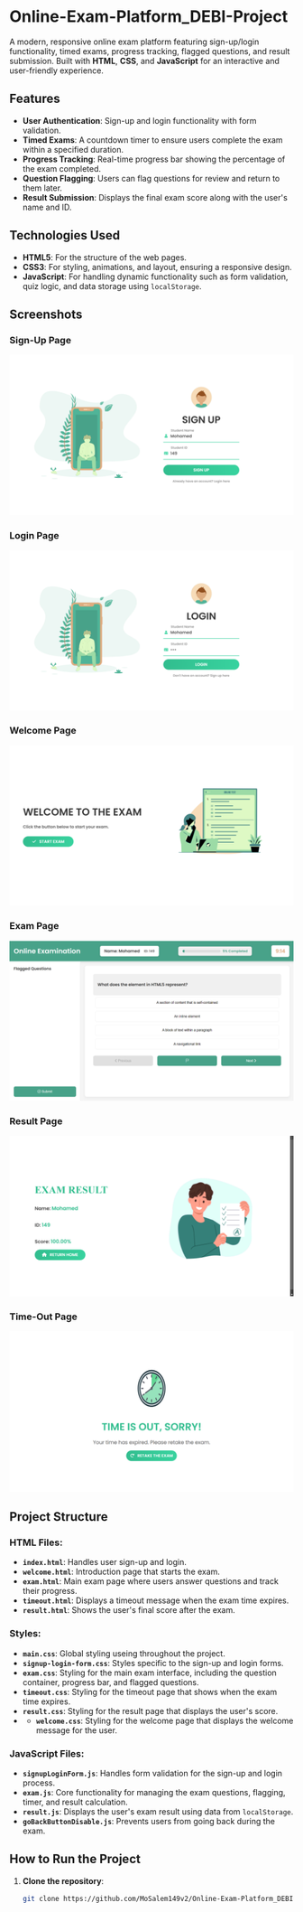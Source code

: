 # **Online-Exam-Platform_DEBI-Project**

A modern, responsive online exam platform featuring sign-up/login functionality, timed exams, progress tracking, flagged questions, and result submission. Built with **HTML**, **CSS**, and **JavaScript** for an interactive and user-friendly experience.

## Features

- **User Authentication**: Sign-up and login functionality with form validation.
- **Timed Exams**: A countdown timer to ensure users complete the exam within a specified duration.
- **Progress Tracking**: Real-time progress bar showing the percentage of the exam completed.
- **Question Flagging**: Users can flag questions for review and return to them later.
- **Result Submission**: Displays the final exam score along with the user's name and ID.

## Technologies Used

- **HTML5**: For the structure of the web pages.
- **CSS3**: For styling, animations, and layout, ensuring a responsive design.
- **JavaScript**: For handling dynamic functionality such as form validation, quiz logic, and data storage using `localStorage`.

## Screenshots

### Sign-Up Page
![Sign-Up Page](./screens/sign-up-page.png)

### Login Page
![Login Page](./screens/login-page.png)

### Welcome Page
![Welcome Page](./screens/welcome-page.png)

### Exam Page
![Exam Page](./screens/exam-page.png)

### Result Page
![Result Page](./screens/result-page.png)

### Time-Out Page
![Time-Out Page](./screens/time-out-page.png)

## Project Structure

### HTML Files:

- **`index.html`**: Handles user sign-up and login.
- **`welcome.html`**: Introduction page that starts the exam.
- **`exam.html`**: Main exam page where users answer questions and track their progress.
- **`timeout.html`**: Displays a timeout message when the exam time expires.
- **`result.html`**: Shows the user's final score after the exam.

### Styles:

- **`main.css`**: Global styling useing throughout the project.
- **`signup-login-form.css`**: Styles specific to the sign-up and login forms.
- **`exam.css`**: Styling for the main exam interface, including the question container, progress bar, and flagged questions.
- **`timeout.css`**: Styling for the timeout page that shows when the exam time expires.
- **`result.css`**: Styling for the result page that displays the user's score.
- - **`welcome.css`**: Styling for the welcome page that displays the welcome message for the user.

### JavaScript Files:

- **`signupLoginForm.js`**: Handles form validation for the sign-up and login process.
- **`exam.js`**: Core functionality for managing the exam questions, flagging, timer, and result calculation.
- **`result.js`**: Displays the user's exam result using data from `localStorage`.
- **`goBackButtonDisable.js`**: Prevents users from going back during the exam.

## How to Run the Project

1. **Clone the repository**:
   ```bash
   git clone https://github.com/MoSalem149v2/Online-Exam-Platform_DEBI-Project.git

